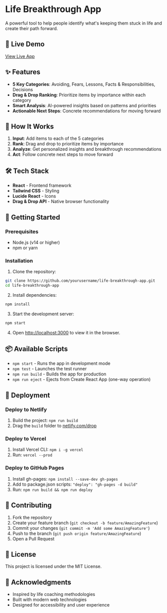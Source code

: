 # Life Breakthrough App

A powerful tool to help people identify what's keeping them stuck in life and create their path forward.

## 🚀 Live Demo
[View Live App](https://your-app-name.netlify.app)

## ✨ Features

- **5 Key Categories**: Avoiding, Fears, Lessons, Facts & Responsibilities, Decisions
- **Drag & Drop Ranking**: Prioritize items by importance within each category
- **Smart Analysis**: AI-powered insights based on patterns and priorities
- **Actionable Next Steps**: Concrete recommendations for moving forward

## 🎯 How It Works

1. **Input**: Add items to each of the 5 categories
2. **Rank**: Drag and drop to prioritize items by importance
3. **Analyze**: Get personalized insights and breakthrough recommendations
4. **Act**: Follow concrete next steps to move forward

## 🛠️ Tech Stack

- **React** - Frontend framework
- **Tailwind CSS** - Styling
- **Lucide React** - Icons
- **Drag & Drop API** - Native browser functionality

## 🚀 Getting Started

### Prerequisites
- Node.js (v14 or higher)
- npm or yarn

### Installation

1. Clone the repository:
```bash
git clone https://github.com/yourusername/life-breakthrough-app.git
cd life-breakthrough-app
```

2. Install dependencies:
```bash
npm install
```

3. Start the development server:
```bash
npm start
```

4. Open [http://localhost:3000](http://localhost:3000) to view it in the browser.

## 📦 Available Scripts

- `npm start` - Runs the app in development mode
- `npm test` - Launches the test runner
- `npm run build` - Builds the app for production
- `npm run eject` - Ejects from Create React App (one-way operation)

## 🚀 Deployment

### Deploy to Netlify
1. Build the project: `npm run build`
2. Drag the `build` folder to [netlify.com/drop](https://netlify.com/drop)

### Deploy to Vercel
1. Install Vercel CLI: `npm i -g vercel`
2. Run: `vercel --prod`

### Deploy to GitHub Pages
1. Install gh-pages: `npm install --save-dev gh-pages`
2. Add to package.json scripts: `"deploy": "gh-pages -d build"`
3. Run: `npm run build && npm run deploy`

## 🤝 Contributing

1. Fork the repository
2. Create your feature branch (`git checkout -b feature/AmazingFeature`)
3. Commit your changes (`git commit -m 'Add some AmazingFeature'`)
4. Push to the branch (`git push origin feature/AmazingFeature`)
5. Open a Pull Request

## 📄 License

This project is licensed under the MIT License.

## 🙏 Acknowledgments

- Inspired by life coaching methodologies
- Built with modern web technologies
- Designed for accessibility and user experience
